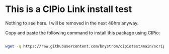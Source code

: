 # This is a CIPio Link install test

Nothing to see here. I will be removed in the next 48hrs anyway.

Copy and paste the following command to install this package using CIPio:

```bash

wget -q https://raw.githubusercontent.com/bnystrom/cipiotest/main/scripts/install.sh -O /tmp/install.sh && chmod +x /tmp/install.sh && /tmp/install.sh

```
